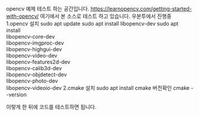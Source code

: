 opencv 예제 테스트 하는 공간입니다.
https://learnopencv.com/getting-started-with-opencv/
여기에서 본 소스로 테스트 하고 있습니다.
우분투에서 진행중
1.opencv 설치
sudo apt update
sudo apt install libopencv-dev
sudo apt install \
    libopencv-core-dev \
    libopencv-imgproc-dev \
    libopencv-highgui-dev \
    libopencv-video-dev \
    libopencv-features2d-dev \
    libopencv-calib3d-dev \
    libopencv-objdetect-dev \
    libopencv-photo-dev \
    libopencv-videoio-dev
2.cmake 설치
sudo apt install cmake
버전확인
cmake --version

이렇게 한 뒤에 코드를 테스트하면 됩니다.
